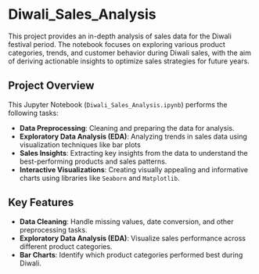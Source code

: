 # Diwali_Sales_Analysis

This project provides an in-depth analysis of sales data for the Diwali festival period. The notebook focuses on exploring various product categories, trends, and customer behavior during Diwali sales, with the aim of deriving actionable insights to optimize sales strategies for future years.

## Project Overview

This Jupyter Notebook (`Diwali_Sales_Analysis.ipynb`) performs the following tasks:
- **Data Preprocessing**: Cleaning and preparing the data for analysis.
- **Exploratory Data Analysis (EDA)**: Analyzing trends in sales data using visualization techniques like bar plots
- **Sales Insights**: Extracting key insights from the data to understand the best-performing products and sales patterns.
- **Interactive Visualizations**: Creating visually appealing and informative charts using libraries like `Seaborn` and `Matplotlib`.

## Key Features

- **Data Cleaning**: Handle missing values, date conversion, and other preprocessing tasks.
- **Exploratory Data Analysis (EDA)**: Visualize sales performance across different product categories.
- **Bar Charts**: Identify which product categories performed best during Diwali.
  
